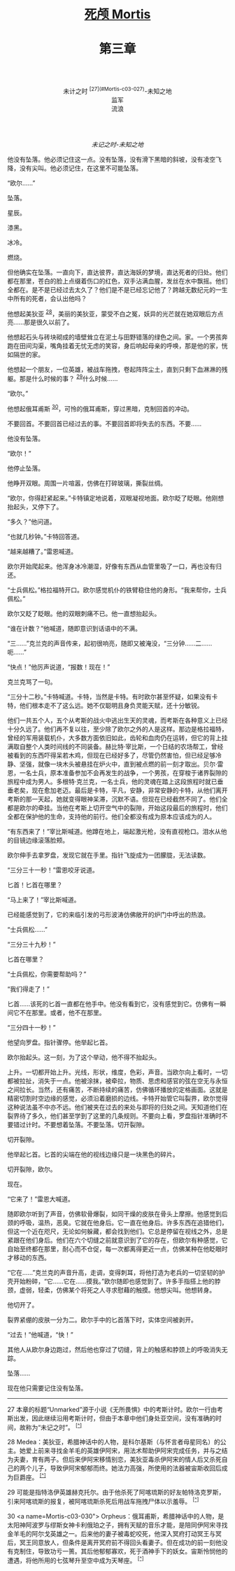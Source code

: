 <div align="center">
<h1><a href="MortisIndex.md">死颅 Mortis</a></h1>
</div>

<div align="center">
<h1>第三章</h1>
</div>

<br/><br/>

<div align="center">
未计之时 <sup>[27](#Mortis-c03-027)</sup>-未知之地 <a name="Mortis-c03-027"></a>
</div>

<div align="center">
监军
</div>

<div align="center">
流浪
</div>

<br/><br/>

<div align="center">
<i>未记之时-未知之地</i>
</div>

他没有坠落。他必须记住这一点。没有坠落，没有滑下黑暗的斜坡，没有凌空飞降，没有尖叫。他必须记住，在这里不可能坠落。

“欧尔……”

坠落。

星辰。

漆黑。

冰冷。

燃烧。

但他确实在坠落。一直向下，直达彼界，直达海妖的梦境，直达死者的归处。他们都在那里，苍白的脸上点缀着伤口的红色，双手沾满血腥，发丝在水中飘摇。他们全都在。是不是已经过去太久了？他们是不是已经忘记他了？跨越无数纪元的一生中所有的死者，会认出他吗？

他想起美狄亚 <sup>[28](#Mortis-c03-028)</sup>，美丽的美狄亚，蒙受不白之冤，妖异的光芒就在她双眼后方点亮……那是很久以前了。 <a name="Mortis-c03-028a"></a>

他想起石头与砖块砌成的墙壁耸立在泥土与田野错落的绿色之间。家。一个男孩奔跑在田间沟渠，嘴角挂着无忧无虑的笑容，身后响起母亲的呼唤，那是他的家，恍如隔世的家。

他想起一个朋友，一位英雄，被战车拖拽，卷起阵阵尘土，直到只剩下血淋淋的残躯。那是什么时候的事？ <sup>[29](#Mortis-c03-029)</sup>什么时候…… <a name="Mortis-c03-029a"></a>

“欧尔。”

他想起俄耳甫斯 <sup>[30](#Mortis-c03-030)</sup>，可怜的俄耳甫斯，穿过黑暗，克制回首的冲动。 <a name="Mortis-c03-030a"></a>

不要回首。不要回首已经过去的事。不要回首即将失去的东西。不要……

他没有坠落。

“欧尔！”

他停止坠落。

他睁开双眼。周围一片喧嚣，仿佛在打碎玻璃，撕裂丝绸。

“欧尔，你得赶紧起来。”卡特镇定地说着，双眼凝视地面。欧尔眨了眨眼。他刚想抬起头，又停下了。

“多久？”他问道。

“也就几秒钟。”卡特回答道。

“越来越糟了。”雷恩喊道。

欧尔开始爬起来。他浑身冰冷潮湿，好像有东西从血管里吸了一口，再也没有归还。

“士兵佩松。”格拉福特开口。欧尔感觉机仆的铁臂稳住他的身形。“我来帮你，士兵佩松。”

欧尔又眨了眨眼。他的双眼刺痛不已。他一直想抬起头。

“谁在计数？”他喊道，随即意识到话语中的不满。

“三……”克兰克的声音传来，起初很响亮，随即又被淹没，“三分钟……二……呃……”

“快点！”他厉声说道，“报数！现在！”

克兰克骂了一句。

“三分十二秒。”卡特喊道。卡特，当然是卡特。有时欧尔甚至怀疑，如果没有卡特，他们根本走不了这么远。她不仅聪明且身负灵能天赋，还十分敏锐。

他们一共五个人，五个从考斯的战火中逃出生天的灵魂，而考斯在各种意义上已经十分久远了。他们再不复以往，至少除了欧尔之外的人是这样。那边是格拉福特，曾经的军用装载机仆，大多数方面依旧如此，齿轮和血肉仍在运转，但它的背上挂满取自整个人类时间线的不同装备。赫比特·宰比斯，一个日结的农场帮工，曾经被看到的东西吓得呆若木鸡，但现在已经好多了，尽管仍然害怕，但已经足够冷静、坚强，就像一块木头被悬挂在炉火中，直到被点燃的前一刻才取出。贝尔·雷恩，一名士兵，原本准备参加不会再发生的战争，一个男孩，在穿梭于诸界裂隙的旅程中成为男人。多根特·克兰克，一名士兵，他的灵魂在踏上这段旅程时就已垂垂老矣，现在愈加老迈。最后是卡特，平凡，安静，非常安静的卡特，从他们离开考斯的那一天起，她就变得眼神呆滞，沉默不语。但现在已经截然不同了。他们全都是欧尔的牵挂。当他在考斯上切开空气中的裂隙，开始这段最后的旅程时，他们全都在保护他的生命，支持他的前行。他们全都没有成为原本应该成为的人。

“有东西来了！”宰比斯喊道。他蹲在地上，端起激光枪，没有直视枪口。泪水从他的目镜边缘滚落脸颊。

欧尔伸手去拿罗盘，发现它就在手里。指针飞旋成为一团朦胧，无法读数。

“三分三十一秒！”雷恩咬牙说道。

匕首！匕首在哪里？

“马上来了！”宰比斯喊道。

已经能感觉到了，它的来临引发的弓形波涛仿佛敞开的炉门中呼出的热浪。

“士兵佩松……”

“三分三十九秒！”

匕首在哪里？

“士兵佩松，你需要帮助吗？”

“我们得走了！”

匕首……该死的匕首一直都在他手中。他没有看到它，没有感觉到它。仿佛有一瞬间它不在那里。或者，他不在那里。

“三分四十一秒！”

他望向罗盘。指针骤停。他举起匕首。

欧尔抬起头。这一刻，为了这个举动，他不得不抬起头。

上升。一切都开始上升。光线，形状，维度，色彩，声音。当欧尔向上看时，一切都被拉扯，消失于一点。他被涂抹，被牵拉，物质、思虑和感官的弦在空无与永恒之间拉长。当然，还有痛苦，不断持续的痛苦，仿佛循环播放的定格画面。这就是精密切割时空边缘的感觉，必须沿着磨损的边线。卡特开始管它叫裂界，欧尔觉得这种说法虽不中亦不远。他们被夹在过去的来处与即将的归处之间。天知道他们在裂界待了多久，他们甚至学到了这里的几条规则。不要向上看，罗盘指针准确时不要错过计时。不要想着坠落。不要坠落。切开裂隙。

切开裂隙。

他举起匕首。匕首的尖端在他的视线边缘只是一块黑色的碎片。

切开裂隙，欧尔。

现在。

“它来了！”雷恩大喊道。

随即欧尔听到了声音，仿佛软骨爆裂，如同干燥的皮肤在骨头上摩擦。他感觉到后颈的呼吸，温热，恶臭。它就在他身后。它一直在他身后。许多东西在追猎他们，但这一个近在咫尺，无论如何躲藏，都会找到他们。它总是停留在视线之外，总是紧跟在他们身后。他们在六个切缝之前就意识到了它的存在，但欧尔有种感觉，它自始至终都在那里，耐心而不仓促，每一次都离得更近一点，仿佛某种在他眨眼时才移动的东西。

“它在……”克兰克的声音升高，走调，变得刺耳，将他打造为老兵的一切坚韧的护壳开始粉碎，“它……它在……摸我。”欧尔随即也感觉到了。许多手指搭上他的脖颈，虚弱，轻柔，仿佛某个将死之人寻求慰藉的触摸。他想尖叫。他想转身。

他切开了。

裂界紧绷的皮肤一分为二。欧尔手中的匕首落下时，实体空间被剥开。

“过去！”他喊道，“快！”

其他人从欧尔身边跑过，然后他也穿过了切缝，背上的触感和脖颈上的呼吸消失无踪。

坠落……

现在他只需要记住没有坠落。

---

27 <a name="Mortis-c03-027"></a> 本章的标题“Unmarked”源于小说《无所畏惧》中的考斯计时。欧尔一行由考斯出发，因此继续沿用考斯计时，但由于本章中他们身处亚空间，没有准确的时间，故称为“未记之时”。 <sup>[\[^\]](#Mortis-c03-027a)</sup>

28 <a name="Mortis-c03-028"></a> Medea：美狄亚，希腊神话中的人物，是科尔基斯（与怀言者母星同名）的公主。她爱上前来寻找金羊毛的英雄伊阿宋，用法术帮助伊阿宋完成任务，并与之结为夫妻，育有两子。但后来伊阿宋移情别恋，美狄亚毒杀伊阿宋的情人后又杀死自己的两个儿子，导致伊阿宋郁郁而终。她法力高强，所使用的法器被宙斯收回后成为巨爵座。 <sup>[\[^\]](#Mortis-c03-028a)</sup>

29 <a name="Mortis-c03-029"></a> 可能是指特洛伊英雄赫克托尔。由于他杀死了阿喀琉斯的好友帕特洛克罗斯，引来阿喀琉斯的报复，被阿喀琉斯杀死后用战车拖拽尸体以示羞辱。 <sup>[\[^\]](#Mortis-c03-029a)</sup>

30 <a name=Mortis-c03-030"></a> Orpheus：俄耳甫斯，希腊神话中的人物，是太阳神阿波罗与缪斯女神卡利俄珀之子，拥有天赋的音乐才能，是陪同伊阿宋寻找金羊毛的阿尔戈英雄之一。后来他的妻子被毒蛇咬死，他深入冥府打动冥王与冥后，冥王同意放人，但条件是离开冥府前不得回头看妻子。但在成功的前一刻他没有克制住，导致功亏一篑。其后他郁郁寡欢，死于酒神手下的妖女。宙斯怜悯他的遭遇，将他所用的七弦琴升至空中成为天琴座。 <sup>[\[^\]](#Mortis-c03-030a)</sup>
